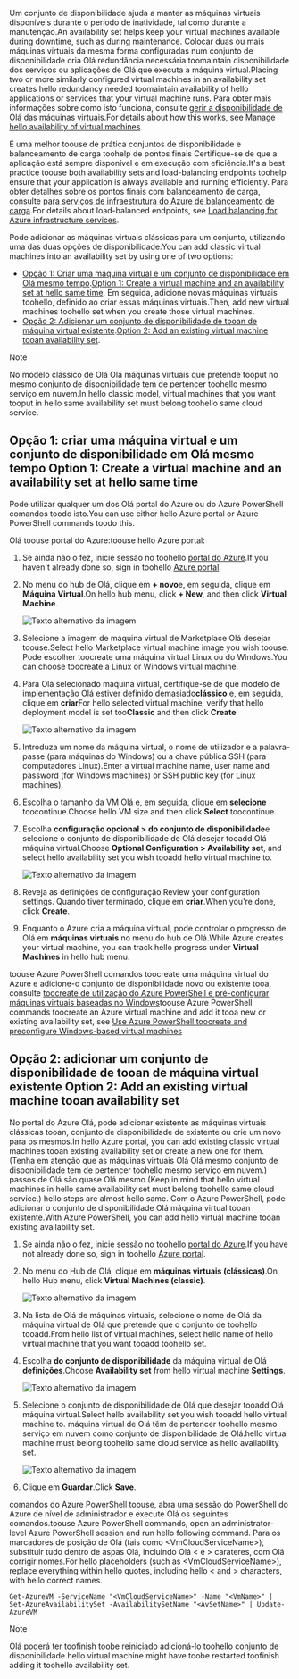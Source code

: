 


<span data-ttu-id="dd76e-101">Um conjunto de disponibilidade ajuda a manter as máquinas virtuais disponíveis durante o período de inatividade, tal como durante a manutenção.</span><span class="sxs-lookup"><span data-stu-id="dd76e-101">An availability set helps keep your virtual machines available during downtime, such as during maintenance.</span></span> <span data-ttu-id="dd76e-102">Colocar duas ou mais máquinas virtuais da mesma forma configuradas num conjunto de disponibilidade cria Olá redundância necessária toomaintain disponibilidade dos serviços ou aplicações de Olá que executa a máquina virtual.</span><span class="sxs-lookup"><span data-stu-id="dd76e-102">Placing two or more similarly configured virtual machines in an availability set creates hello redundancy needed toomaintain availability of hello applications or services that your virtual machine runs.</span></span> <span data-ttu-id="dd76e-103">Para obter mais informações sobre como isto funciona, consulte [gerir a disponibilidade de Olá das máquinas virtuais][Manage hello availability of virtual machines].</span><span class="sxs-lookup"><span data-stu-id="dd76e-103">For details about how this works, see [Manage hello availability of virtual machines][Manage hello availability of virtual machines].</span></span>

<span data-ttu-id="dd76e-104">É uma melhor toouse de prática conjuntos de disponibilidade e balanceamento de carga toohelp de pontos finais Certifique-se de que a aplicação está sempre disponível e em execução com eficiência.</span><span class="sxs-lookup"><span data-stu-id="dd76e-104">It's a best practice toouse both availability sets and load-balancing endpoints toohelp ensure that your application is always available and running efficiently.</span></span> <span data-ttu-id="dd76e-105">Para obter detalhes sobre os pontos finais com balanceamento de carga, consulte [para serviços de infraestrutura do Azure de balanceamento de carga][Load balancing for Azure infrastructure services].</span><span class="sxs-lookup"><span data-stu-id="dd76e-105">For details about load-balanced endpoints, see [Load balancing for Azure infrastructure services][Load balancing for Azure infrastructure services].</span></span>

<span data-ttu-id="dd76e-106">Pode adicionar as máquinas virtuais clássicas para um conjunto, utilizando uma das duas opções de disponibilidade:</span><span class="sxs-lookup"><span data-stu-id="dd76e-106">You can add classic virtual machines into an availability set by using one of two options:</span></span>

* <span data-ttu-id="dd76e-107">[Opção 1: Criar uma máquina virtual e um conjunto de disponibilidade em Olá mesmo tempo][Option 1: Create a virtual machine and an availability set at hello same time].</span><span class="sxs-lookup"><span data-stu-id="dd76e-107">[Option 1: Create a virtual machine and an availability set at hello same time][Option 1: Create a virtual machine and an availability set at hello same time].</span></span> <span data-ttu-id="dd76e-108">Em seguida, adicione novas máquinas virtuais toohello, definido ao criar essas máquinas virtuais.</span><span class="sxs-lookup"><span data-stu-id="dd76e-108">Then, add new virtual machines toohello set when you create those virtual machines.</span></span>
* <span data-ttu-id="dd76e-109">[Opção 2: Adicionar um conjunto de disponibilidade de tooan de máquina virtual existente][Option 2: Add an existing virtual machine tooan availability set].</span><span class="sxs-lookup"><span data-stu-id="dd76e-109">[Option 2: Add an existing virtual machine tooan availability set][Option 2: Add an existing virtual machine tooan availability set].</span></span>

> [!NOTE]
> <span data-ttu-id="dd76e-110">No modelo clássico de Olá Olá máquinas virtuais que pretende tooput no mesmo conjunto de disponibilidade tem de pertencer toohello mesmo serviço em nuvem.</span><span class="sxs-lookup"><span data-stu-id="dd76e-110">In hello classic model, virtual machines that you want tooput in hello same availability set must belong toohello same cloud service.</span></span>
> 
> 

## <span data-ttu-id="dd76e-111"><a id="createset"></a>Opção 1: criar uma máquina virtual e um conjunto de disponibilidade em Olá mesmo tempo</span><span class="sxs-lookup"><span data-stu-id="dd76e-111"><a id="createset"> </a>Option 1: Create a virtual machine and an availability set at hello same time</span></span>
<span data-ttu-id="dd76e-112">Pode utilizar qualquer um dos Olá portal do Azure ou do Azure PowerShell comandos toodo isto.</span><span class="sxs-lookup"><span data-stu-id="dd76e-112">You can use either hello Azure portal or Azure PowerShell commands toodo this.</span></span>

<span data-ttu-id="dd76e-113">Olá toouse portal do Azure:</span><span class="sxs-lookup"><span data-stu-id="dd76e-113">toouse hello Azure portal:</span></span>

1. <span data-ttu-id="dd76e-114">Se ainda não o fez, inicie sessão no toohello [portal do Azure](https://portal.azure.com).</span><span class="sxs-lookup"><span data-stu-id="dd76e-114">If you haven't already done so, sign in toohello [Azure portal](https://portal.azure.com).</span></span>
2. <span data-ttu-id="dd76e-115">No menu do hub de Olá, clique em **+ novo**e, em seguida, clique em **Máquina Virtual**.</span><span class="sxs-lookup"><span data-stu-id="dd76e-115">On hello hub menu, click **+ New**, and then click **Virtual Machine**.</span></span>
   
    ![Texto alternativo da imagem](./media/virtual-machines-common-classic-configure-availability/ChooseVMImage.png)
3. <span data-ttu-id="dd76e-117">Selecione a imagem de máquina virtual de Marketplace Olá desejar toouse.</span><span class="sxs-lookup"><span data-stu-id="dd76e-117">Select hello Marketplace virtual machine image you wish toouse.</span></span> <span data-ttu-id="dd76e-118">Pode escolher toocreate uma máquina virtual Linux ou do Windows.</span><span class="sxs-lookup"><span data-stu-id="dd76e-118">You can choose toocreate a Linux or Windows virtual machine.</span></span>
4. <span data-ttu-id="dd76e-119">Para Olá selecionado máquina virtual, certifique-se de que modelo de implementação Olá estiver definido demasiado**clássico** e, em seguida, clique em **criar**</span><span class="sxs-lookup"><span data-stu-id="dd76e-119">For hello selected virtual machine, verify that hello deployment model is set too**Classic** and then click **Create**</span></span>
   
    ![Texto alternativo da imagem](./media/virtual-machines-common-classic-configure-availability/ChooseClassicModel.png)
5. <span data-ttu-id="dd76e-121">Introduza um nome da máquina virtual, o nome de utilizador e a palavra-passe (para máquinas do Windows) ou a chave pública SSH (para computadores Linux).</span><span class="sxs-lookup"><span data-stu-id="dd76e-121">Enter a virtual machine name, user name and password (for Windows machines) or SSH public key (for Linux machines).</span></span> 
6. <span data-ttu-id="dd76e-122">Escolha o tamanho da VM Olá e, em seguida, clique em **selecione** toocontinue.</span><span class="sxs-lookup"><span data-stu-id="dd76e-122">Choose hello VM size and then click **Select** toocontinue.</span></span>
7. <span data-ttu-id="dd76e-123">Escolha **configuração opcional > do conjunto de disponibilidade**e selecione o conjunto de disponibilidade de Olá desejar tooadd Olá máquina virtual.</span><span class="sxs-lookup"><span data-stu-id="dd76e-123">Choose **Optional Configuration > Availability set**, and select hello availability set you wish tooadd hello virtual machine to.</span></span>
   
    ![Texto alternativo da imagem](./media/virtual-machines-common-classic-configure-availability/ChooseAvailabilitySet.png) 
8. <span data-ttu-id="dd76e-125">Reveja as definições de configuração.</span><span class="sxs-lookup"><span data-stu-id="dd76e-125">Review your configuration settings.</span></span> <span data-ttu-id="dd76e-126">Quando tiver terminado, clique em **criar**.</span><span class="sxs-lookup"><span data-stu-id="dd76e-126">When you're done, click **Create**.</span></span>
9. <span data-ttu-id="dd76e-127">Enquanto o Azure cria a máquina virtual, pode controlar o progresso de Olá em **máquinas virtuais** no menu do hub de Olá.</span><span class="sxs-lookup"><span data-stu-id="dd76e-127">While Azure creates your virtual machine, you can track hello progress under **Virtual Machines** in hello hub menu.</span></span>

<span data-ttu-id="dd76e-128">toouse Azure PowerShell comandos toocreate uma máquina virtual do Azure e adicione-o conjunto de disponibilidade novo ou existente tooa, consulte [toocreate de utilização do Azure PowerShell e pré-configurar máquinas virtuais baseadas no Windows](../articles/virtual-machines/windows/classic/create-powershell.md?toc=%2fazure%2fvirtual-machines%2fwindows%2fclassic%2ftoc.json)</span><span class="sxs-lookup"><span data-stu-id="dd76e-128">toouse Azure PowerShell commands toocreate an Azure virtual machine and add it tooa new or existing availability set, see [Use Azure PowerShell toocreate and preconfigure Windows-based virtual machines](../articles/virtual-machines/windows/classic/create-powershell.md?toc=%2fazure%2fvirtual-machines%2fwindows%2fclassic%2ftoc.json)</span></span>

## <span data-ttu-id="dd76e-129"><a id="addmachine"></a>Opção 2: adicionar um conjunto de disponibilidade de tooan de máquina virtual existente</span><span class="sxs-lookup"><span data-stu-id="dd76e-129"><a id="addmachine"> </a>Option 2: Add an existing virtual machine tooan availability set</span></span>
<span data-ttu-id="dd76e-130">No portal do Azure Olá, pode adicionar existente as máquinas virtuais clássicas tooan, conjunto de disponibilidade de existente ou crie um novo para os mesmos.</span><span class="sxs-lookup"><span data-stu-id="dd76e-130">In hello Azure portal, you can add existing classic virtual machines tooan existing availability set or create a new one for them.</span></span> <span data-ttu-id="dd76e-131">(Tenha em atenção que as máquinas virtuais Olá Olá mesmo conjunto de disponibilidade tem de pertencer toohello mesmo serviço em nuvem.) passos de Olá são quase Olá mesmo.</span><span class="sxs-lookup"><span data-stu-id="dd76e-131">(Keep in mind that hello virtual machines in hello same availability set must belong toohello same cloud service.) hello steps are almost hello same.</span></span> <span data-ttu-id="dd76e-132">Com o Azure PowerShell, pode adicionar o conjunto de disponibilidade Olá máquina virtual tooan existente.</span><span class="sxs-lookup"><span data-stu-id="dd76e-132">With Azure PowerShell, you can add hello virtual machine tooan existing availability set.</span></span>

1. <span data-ttu-id="dd76e-133">Se ainda não o fez, inicie sessão no toohello [portal do Azure](https://portal.azure.com).</span><span class="sxs-lookup"><span data-stu-id="dd76e-133">If you have not already done so, sign in toohello [Azure portal](https://portal.azure.com).</span></span>
2. <span data-ttu-id="dd76e-134">No menu do Hub de Olá, clique em **máquinas virtuais (clássicas)**.</span><span class="sxs-lookup"><span data-stu-id="dd76e-134">On hello Hub menu, click **Virtual Machines (classic)**.</span></span>
   
    ![Texto alternativo da imagem](./media/virtual-machines-common-classic-configure-availability/ChooseClassicVM.png)
3. <span data-ttu-id="dd76e-136">Na lista de Olá de máquinas virtuais, selecione o nome de Olá da máquina virtual de Olá que pretende que o conjunto de toohello tooadd.</span><span class="sxs-lookup"><span data-stu-id="dd76e-136">From hello list of virtual machines, select hello name of hello virtual machine that you want tooadd toohello set.</span></span>
4. <span data-ttu-id="dd76e-137">Escolha **do conjunto de disponibilidade** da máquina virtual de Olá **definições**.</span><span class="sxs-lookup"><span data-stu-id="dd76e-137">Choose **Availability set** from hello virtual machine **Settings**.</span></span>
   
    ![Texto alternativo da imagem](./media/virtual-machines-common-classic-configure-availability/AvailabilitySetSettings.png)
5. <span data-ttu-id="dd76e-139">Selecione o conjunto de disponibilidade de Olá que desejar tooadd Olá máquina virtual.</span><span class="sxs-lookup"><span data-stu-id="dd76e-139">Select hello availability set you wish tooadd hello virtual machine to.</span></span> <span data-ttu-id="dd76e-140">máquina virtual de Olá têm de pertencer toohello mesmo serviço em nuvem como conjunto de disponibilidade de Olá.</span><span class="sxs-lookup"><span data-stu-id="dd76e-140">hello virtual machine must belong toohello same cloud service as hello availability set.</span></span>
   
    ![Texto alternativo da imagem](./media/virtual-machines-common-classic-configure-availability/AvailabilitySetPicker.png)
6. <span data-ttu-id="dd76e-142">Clique em **Guardar**.</span><span class="sxs-lookup"><span data-stu-id="dd76e-142">Click **Save**.</span></span>

<span data-ttu-id="dd76e-143">comandos do Azure PowerShell toouse, abra uma sessão do PowerShell do Azure de nível de administrador e execute Olá os seguintes comandos.</span><span class="sxs-lookup"><span data-stu-id="dd76e-143">toouse Azure PowerShell commands, open an administrator-level Azure PowerShell session and run hello following command.</span></span> <span data-ttu-id="dd76e-144">Para os marcadores de posição de Olá (tais como &lt;VmCloudServiceName&gt;), substituir tudo dentro de aspas Olá, incluindo Olá < e > carateres, com Olá corrigir nomes.</span><span class="sxs-lookup"><span data-stu-id="dd76e-144">For hello placeholders (such as &lt;VmCloudServiceName&gt;), replace everything within hello quotes, including hello < and > characters, with hello correct names.</span></span>

    Get-AzureVM -ServiceName "<VmCloudServiceName>" -Name "<VmName>" | Set-AzureAvailabilitySet -AvailabilitySetName "<AvSetName>" | Update-AzureVM

> [!NOTE]
> <span data-ttu-id="dd76e-145">Olá poderá ter toofinish toobe reiniciado adicioná-lo toohello conjunto de disponibilidade.</span><span class="sxs-lookup"><span data-stu-id="dd76e-145">hello virtual machine might have toobe restarted toofinish adding it toohello availability set.</span></span>
> 
> 

<!-- LINKS -->
[Option 1: Create a virtual machine and an availability set at hello same time]: #createset
[Option 2: Add an existing virtual machine tooan availability set]: #addmachine

[Load balancing for Azure infrastructure services]: ../articles/virtual-machines/virtual-machines-linux-load-balance.md
[Manage hello availability of virtual machines]:../articles/virtual-machines/linux/manage-availability.md

[Create a virtual machine running Windows]: ../articles/virtual-machines/virtual-machines-windows-hero-tutorial.md
[Virtual Network overview]: ../articles/virtual-network/virtual-networks-overview.md

